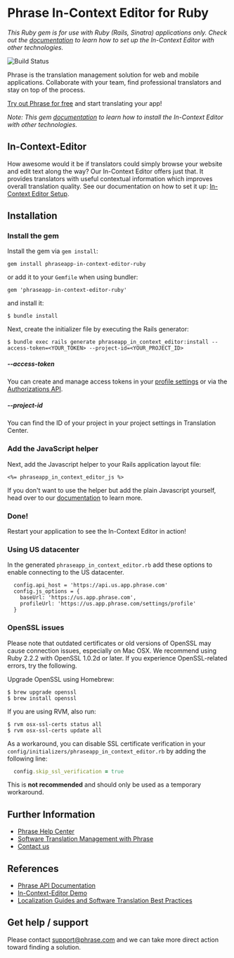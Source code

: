 # Phrase In-Context Editor for Ruby #

*This Ruby gem is for use with Ruby (Rails, Sinatra) applications only. Check out the [documentation](https://help.phrase.com/help/translate-directly-on-your-website) to learn how to set up the In-Context Editor with other technologies.*

![Build Status](https://github.com/phrase/phraseapp-in-context-editor-ruby/workflows/Test/badge.svg)

Phrase is the translation management solution for web and mobile applications. Collaborate with your team, find professional translators and stay on top of the process.

[Try out Phrase for free](https://phrase.com/signup) and start translating your app!

*Note: This gem  [documentation](https://help.phrase.com/help/translate-directly-on-your-website) to learn how to install the In-Context Editor with other technologies.*

## In-Context-Editor ###

How awesome would it be if translators could simply browse your website and edit text along the way? Our In-Context Editor offers just that. It provides translators with useful contextual information which improves overall translation quality. See our documentation on how to set it up: [In-Context Editor Setup](https://help.phrase.com/help/translate-directly-on-your-website).

## Installation

### Install the gem

Install the gem via `gem install`:

    gem install phraseapp-in-context-editor-ruby

or add it to your `Gemfile` when using bundler:

    gem 'phraseapp-in-context-editor-ruby'

and install it:

    $ bundle install

Next, create the initializer file by executing the Rails generator:

    $ bundle exec rails generate phraseapp_in_context_editor:install --access-token=<YOUR_TOKEN> --project-id=<YOUR_PROJECT_ID>

##### --access-token

You can create and manage access tokens in your [profile settings](https://app.phrase.com/settings/oauth_access_tokens) or via the [Authorizations API](https://developers.phrase.com/api/#authorizations).

##### --project-id

You can find the ID of your project in your project settings in Translation Center.

### Add the JavaScript helper

Next, add the Javascript helper to your Rails application layout file:

    <%= phraseapp_in_context_editor_js %>

If you don't want to use the helper but add the plain Javascript yourself, head over to our [documentation](https://help.phrase.com/help/translate-directly-on-your-website) to learn more.

### Done!

Restart your application to see the In-Context Editor in action!

### Using US datacenter

In the generated `phraseapp_in_context_editor.rb` add these options to enable connecting to the US datacenter.
```
  config.api_host = 'https://api.us.app.phrase.com'
  config.js_options = {
    baseUrl: 'https://us.app.phrase.com',
    profileUrl: 'https://us.app.phrase.com/settings/profile'
  }
```

### OpenSSL issues

Please note that outdated certificates or old versions of OpenSSL may cause connection issues, especially on Mac OSX. We recommend using Ruby 2.2.2 with OpenSSL 1.0.2d or later. If you experience OpenSSL-related errors, try the following.

Upgrade OpenSSL using Homebrew:

```shell
$ brew upgrade openssl
$ brew install openssl
```

If you are using RVM, also run:

```shell
$ rvm osx-ssl-certs status all
$ rvm osx-ssl-certs update all
````

As a workaround, you can disable SSL certificate verification in your `config/initializers/phraseapp_in_context_editor.rb` by adding the following line:

```ruby
  config.skip_ssl_verification = true
```

This is **not recommended** and should only be used as a temporary workaround.


## Further Information
* [Phrase Help Center](https://help.phrase.com/)
* [Software Translation Management with Phrase](https://phrase.com/features)
* [Contact us](https://phrase.com/contact)

## References
* [Phrase API Documentation](https://developers.phrase.com/api/)
* [In-Context-Editor Demo](https://phrase.com/demo)
* [Localization Guides and Software Translation Best Practices](https://phrase.com/blog/)

## Get help / support

Please contact [support@phrase.com](mailto:support@phrase.com?subject=[GitHub]%20) and we can take more direct action toward finding a solution.
